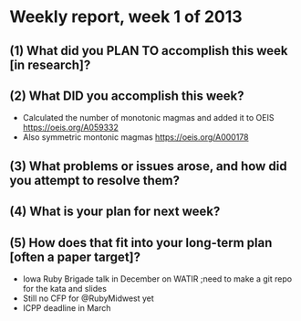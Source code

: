 # Weekly report, week 1 of 2013

## (1) What did you PLAN TO accomplish this week [in research]?


## (2) What DID you accomplish this week?

  * Calculated the number of monotonic magmas and added it to OEIS https://oeis.org/A059332
  * Also symmetric montonic magmas https://oeis.org/A000178
  
## (3) What problems or issues arose, and how did you attempt to resolve them?



## (4) What is your plan for next week?


## (5) How does that fit into your long-term plan [often a paper target]?

* Iowa Ruby Brigade talk in December on WATIR ;need to make a git repo for the kata and slides
* Still no CFP for @RubyMidwest yet
* ICPP deadline in March
